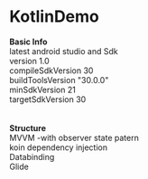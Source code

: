 # KotlinDemo
<b>Basic Info</b></br>
latest android studio and Sdk</br>
version 1.0 </br>
compileSdkVersion 30 </br>
buildToolsVersion "30.0.0"</br>
minSdkVersion 21</br>
targetSdkVersion 30</br>
</br></br>
<b>Structure</b></br>
MVVM -with observer state patern</br>
koin dependency injection</br>
Databinding</br>
Glide</br>
